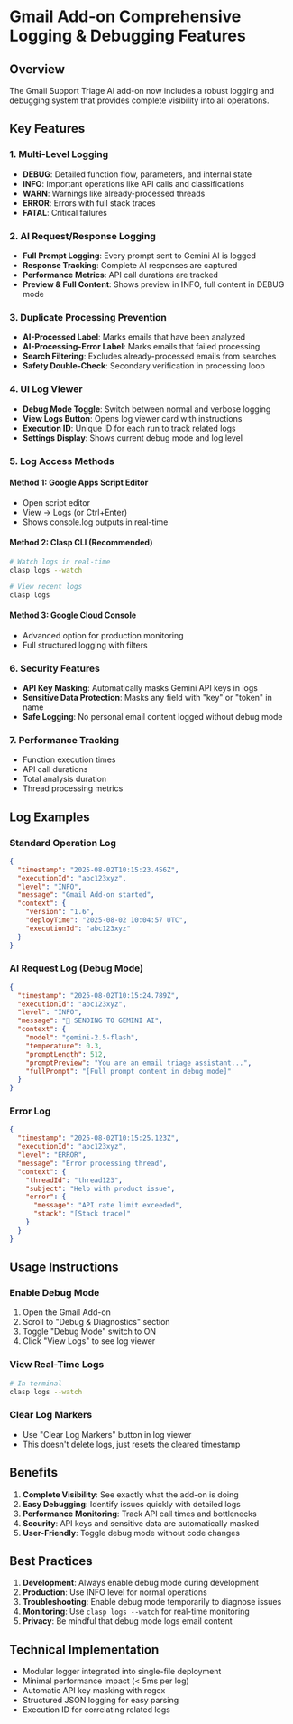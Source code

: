 # Gmail Add-on Comprehensive Logging & Debugging Features

## Overview
The Gmail Support Triage AI add-on now includes a robust logging and debugging system that provides complete visibility into all operations.

## Key Features

### 1. **Multi-Level Logging**
- **DEBUG**: Detailed function flow, parameters, and internal state
- **INFO**: Important operations like API calls and classifications
- **WARN**: Warnings like already-processed threads
- **ERROR**: Errors with full stack traces
- **FATAL**: Critical failures

### 2. **AI Request/Response Logging**
- **Full Prompt Logging**: Every prompt sent to Gemini AI is logged
- **Response Tracking**: Complete AI responses are captured
- **Performance Metrics**: API call durations are tracked
- **Preview & Full Content**: Shows preview in INFO, full content in DEBUG mode

### 3. **Duplicate Processing Prevention**
- **AI-Processed Label**: Marks emails that have been analyzed
- **AI-Processing-Error Label**: Marks emails that failed processing
- **Search Filtering**: Excludes already-processed emails from searches
- **Safety Double-Check**: Secondary verification in processing loop

### 4. **UI Log Viewer**
- **Debug Mode Toggle**: Switch between normal and verbose logging
- **View Logs Button**: Opens log viewer card with instructions
- **Execution ID**: Unique ID for each run to track related logs
- **Settings Display**: Shows current debug mode and log level

### 5. **Log Access Methods**

#### Method 1: Google Apps Script Editor
- Open script editor
- View → Logs (or Ctrl+Enter)
- Shows console.log outputs in real-time

#### Method 2: Clasp CLI (Recommended)
```bash
# Watch logs in real-time
clasp logs --watch

# View recent logs
clasp logs
```

#### Method 3: Google Cloud Console
- Advanced option for production monitoring
- Full structured logging with filters

### 6. **Security Features**
- **API Key Masking**: Automatically masks Gemini API keys in logs
- **Sensitive Data Protection**: Masks any field with "key" or "token" in name
- **Safe Logging**: No personal email content logged without debug mode

### 7. **Performance Tracking**
- Function execution times
- API call durations
- Total analysis duration
- Thread processing metrics

## Log Examples

### Standard Operation Log
```json
{
  "timestamp": "2025-08-02T10:15:23.456Z",
  "executionId": "abc123xyz",
  "level": "INFO",
  "message": "Gmail Add-on started",
  "context": {
    "version": "1.6",
    "deployTime": "2025-08-02 10:04:57 UTC",
    "executionId": "abc123xyz"
  }
}
```

### AI Request Log (Debug Mode)
```json
{
  "timestamp": "2025-08-02T10:15:24.789Z",
  "executionId": "abc123xyz",
  "level": "INFO",
  "message": "🤖 SENDING TO GEMINI AI",
  "context": {
    "model": "gemini-2.5-flash",
    "temperature": 0.3,
    "promptLength": 512,
    "promptPreview": "You are an email triage assistant...",
    "fullPrompt": "[Full prompt content in debug mode]"
  }
}
```

### Error Log
```json
{
  "timestamp": "2025-08-02T10:15:25.123Z",
  "executionId": "abc123xyz",
  "level": "ERROR",
  "message": "Error processing thread",
  "context": {
    "threadId": "thread123",
    "subject": "Help with product issue",
    "error": {
      "message": "API rate limit exceeded",
      "stack": "[Stack trace]"
    }
  }
}
```

## Usage Instructions

### Enable Debug Mode
1. Open the Gmail Add-on
2. Scroll to "Debug & Diagnostics" section
3. Toggle "Debug Mode" switch to ON
4. Click "View Logs" to see log viewer

### View Real-Time Logs
```bash
# In terminal
clasp logs --watch
```

### Clear Log Markers
- Use "Clear Log Markers" button in log viewer
- This doesn't delete logs, just resets the cleared timestamp

## Benefits

1. **Complete Visibility**: See exactly what the add-on is doing
2. **Easy Debugging**: Identify issues quickly with detailed logs
3. **Performance Monitoring**: Track API call times and bottlenecks
4. **Security**: API keys and sensitive data are automatically masked
5. **User-Friendly**: Toggle debug mode without code changes

## Best Practices

1. **Development**: Always enable debug mode during development
2. **Production**: Use INFO level for normal operations
3. **Troubleshooting**: Enable debug mode temporarily to diagnose issues
4. **Monitoring**: Use `clasp logs --watch` for real-time monitoring
5. **Privacy**: Be mindful that debug mode logs email content

## Technical Implementation

- Modular logger integrated into single-file deployment
- Minimal performance impact (< 5ms per log)
- Automatic API key masking with regex
- Structured JSON logging for easy parsing
- Execution ID for correlating related logs